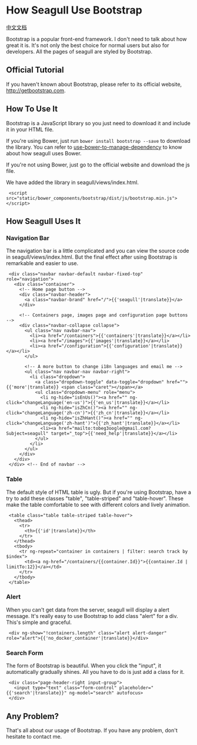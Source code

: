 
# How Seagull Use Bootstrap

[中文文档](2014-10-27-how-seagull-use-bootstrap-zh.md)

Bootstrap is a popular front-end framework. I don't need to talk about how great it is. It's not only the best choice for normal users but also for developers. All the pages of seagull are styled by Bootstrap.

## Official Tutorial

If you haven't known about Bootstrap, please refer to its official website, <http://getbootstrap.com>.

## How To Use It

Bootstrap is a JavaScript library so you just need to download it and include it in your HTML file.

If you're using Bower, just run `bower install bootstrap --save` to download the library. You can refer to [use-bower-to-manage-dependency](2014-10-26-use-bower-to-manage-dependency.md) to know about how seagull uses Bower.

If you're not using Bower, just go to the official website and download the js file.

We have added the library in seagull/views/index.html.

```
 <script src="static/bower_components/bootstrap/dist/js/bootstrap.min.js"></script>
```

## How Seagull Uses It

### Navigation Bar

The navigation bar is a little complicated and you can view the source code in seagull/views/index.html. But the final effect after using Bootstrap is remarkable and easier to use.

```
 <div class="navbar navbar-default navbar-fixed-top" role="navigation">
   <div class="container">
     <!-- Home page button -->
     <div class="navbar-header">
       <a class="navbar-brand" href="/">{{'seagull'|translate}}</a>
     </div>

     <!-- Containers page, images page and configuration page buttons -->
     <div class="navbar-collapse collapse">
       <ul class="nav navbar-nav">
         <li><a href="/containers">{{'containers'|translate}}</a></li>
         <li><a href="/images">{{'images'|translate}}</a></li>
         <li><a href="/configuration">{{'configuration'|translate}}</a></li>
       </ul>

       <!-- A more button to change i18n languages and email me -->
       <ul class="nav navbar-nav navbar-right">
         <li class="dropdown">
           <a class="dropdown-toggle" data-toggle="dropdown" href="">{{'more'|translate}} <span class="caret"></span></a>
           <ul class="dropdown-menu" role="menu">
             <li ng-hide="isEnUs()"><a href="" ng-click="changeLanguage('en-us')">{{'en_us'|translate}}</a></li>
             <li ng-hide="isZhCn()"><a href="" ng-click="changeLanguage('zh-cn')">{{'zh_cn'|translate}}</a></li>
             <li ng-hide="isZhHant()"><a href="" ng-click="changeLanguage('zh-hant')">{{'zh_hant'|translate}}</a></li>
             <li><a href="mailto:tobeg3oogle@gmail.com?Subject=seagull" target="_top">{{'need_help'|translate}}</a></li>
           </ul>
         </li>
       </ul>
     </div>
   </div>
 </div> <!-- End of navbar -->
```

### Table

The default style of HTML table is ugly. But if you're using Bootstrap, have a try to add these classes "table", "table-striped" and "table-hover". These make the table comfortable to see with different colors and lively animation.

```
 <table class="table table-striped table-hover">
   <thead>
     <tr>
       <th>{{'id'|translate}}</th>
     </tr>
   </thead>
   <tbody>
     <tr ng-repeat="container in containers | filter: search track by $index">
       <td><a ng-href="/containers/{{container.Id}}">{{container.Id | limitTo:12}}</a></td>
     </tr>
   </tbody>
 </table>
```

### Alert

When you can't get data from the server, seagull will display a alert message. It's really easy to use Bootstrap to add class "alert" for a div. This's simple and graceful.

```
 <div ng-show="!containers.length" class="alert alert-danger" role="alert">{{'no_docker_container'|translate}}</div>
```

### Search Form

The form of Bootstrap is beautiful. When you click the "input", it automatically gradually shines. All you have to do is just add a class for it.

```
 <div class="page-header-right input-group">
   <input type="text" class="form-control" placeholder="{{'search'|translate}}" ng-model="search" autofocus>
 </div>
```

## Any Problem?

That's all about our usage of Bootstrap. If you have any problem, don't hesitate to contact me.
